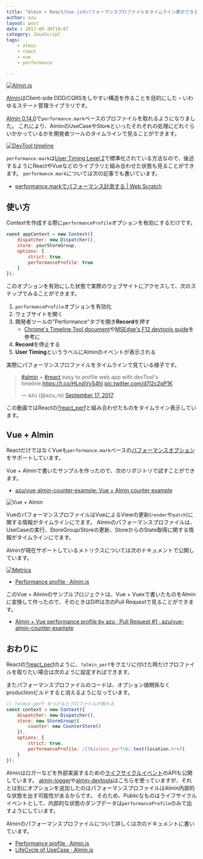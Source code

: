 ```yaml
---
title: "Almin + React/Vue.jsのパフォーマンスプロファイルをタイムライン表示できるように"
author: azu
layout: post
date : 2017-09-20T10:07
category: JavaScript
tags:
    - almin
    - react
    - vue
    - performance

---
```


[![Almin.js](https://almin.github.io/media/logo/logo.png)](https://github.com/almin/almin)

[Almin](https://github.com/almin/almin "Almin")はClient-side DDD/CQRSをしやすい構造を作ることを目的にした – いわゆるステート管理ライブラリです。

[Almin 0.14.0](https://github.com/almin/almin/releases/tag/almin%400.14.0 "almin@0.14.0")で`performance.mark`ベースのプロファイルを取れるようになりました。
これにより、AlminのUseCaseやStoreといったそれぞれの処理にどれぐらいかかっているかを開発者ツールのタイムラインで見ることができます。

[![DevTool timeline](http://efcl.info/wp-content/uploads/2017/09/20-1505888631.png)](https://github.com/almin/almin/releases/tag/almin%400.14.0)

`performance.mark`は[User Timing Level 2](https://w3c.github.io/user-timing/ "User Timing Level 2")で標準化されている方法なので、後述するようにReactやVueなどのライブラリと組み合わせた状態も見ることができます。
`performance.mark`については次の記事でも書いています。

- [performance.markでパフォーマンス計測する | Web Scratch](http://efcl.info/2016/08/15/performance.mark/ "performance.markでパフォーマンス計測する | Web Scratch")

## 使い方

Contextを作成する際に`performanceProfile`オプションを有効にするだけです。

```js
const appContext = new Context({
    dispatcher: new Dispatcher(),
    store: yourStoreGroup,
    options: {
        strict: true,
        performanceProfile: true
    }
});
```

このオプションを有効にした状態で実際のウェブサイトにアクセスして、次のステップでみることができます。

1. `performanceProfile`オプションを有効化
2. ウェブサイトを開く
3. 開発者ツールの"Performance"タブを開き**Record**を押す
    - [Chrome's Timeline Tool document](https://developers.google.com/web/tools/chrome-devtools/evaluate-performance/timeline-tool)や[MSEdge's F12 devtools guide](https://docs.microsoft.com/en-us/microsoft-edge/f12-devtools-guide/performance "F12 devtools guide - Performance - Microsoft Edge Development | Microsoft Docs")を参考に
4. **Record**を停止する
5. **User Timing**というラベルにAlminのイベントが表示される

実際にパフォーマンスプロファイルをタイムラインで見ている様子です。

<blockquote class="twitter-video" data-lang="en"><p lang="en" dir="ltr"><a href="https://twitter.com/hashtag/almin?src=hash">#almin</a> + <a href="https://twitter.com/hashtag/react?src=hash">#react</a> easy to profile web app with devTool&#39;s timeline.<a href="https://t.co/HLndVyS4hI">https://t.co/HLndVyS4hI</a> <a href="https://t.co/d7l2c2pP1K">pic.twitter.com/d7l2c2pP1K</a></p>&mdash; azu (@azu_re) <a href="https://twitter.com/azu_re/status/909418278153478144">September 17, 2017</a></blockquote>
<script async src="//platform.twitter.com/widgets.js" charset="utf-8"></script>

この動画ではReactの[?react_perf](https://facebook.github.io/react/docs/optimizing-performance.html "?react_perf")と組み合わせたものをタイムライン表示しています。

## Vue + Almin

ReactだけではなくVueも`performance.mark`ベースの[パフォーマンスオプション](https://vuejs.org/v2/api/#performance)をサポートしています。

Vue + Alminで書いたサンプルを作ったので、次のリポジトリで試すことができます。

- [azu/vue-almin-counter-example: Vue + Almin counter example](https://github.com/azu/vue-almin-counter-example "azu/vue-almin-counter-example: Vue + Almin counter example")

![Vue + Almin](https://cdn.rawgit.com/azu/vue-almin-counter-example/master/img/performance-timeline.gif)

VueのパフォーマンスプロファイルはVueによるViewの更新(`render`や`patch`)に関する情報がタイムラインにでます。
Alminのパフォーマンスプロファイルは、UseCaseの実行、StoreGroup/Storeの更新、StoreからのState取得に関する情報がタイムラインにでます。

Alminが現在サポートしているメトリクスについては次のドキュメントで公開しています。

[![Metrics](http://efcl.info/wp-content/uploads/2017/09/20-1505887064.png)](https://almin.js.org/docs/tips/performance-profile.html)

- [Performance profile · Almin.js](https://almin.js.org/docs/tips/performance-profile.html "Performance profile · Almin.js")

このVue + Alminのサンプルプロジェクトは、Vue + Vuexで書いたものをAlminに変換して作ったので、そのときはDiffは次のPull Requestで見ることができます。

- [Almin + Vue performance profile by azu · Pull Request #1 · azu/vue-almin-counter-example](https://github.com/azu/vue-almin-counter-example/pull/1 "Almin + Vue performance profile by azu · Pull Request #1 · azu/vue-almin-counter-example")

## おわりに

Reactの[?react_perf](https://facebook.github.io/react/docs/optimizing-performance.html "?react_perf")のように、`?almin_perf`をクエリに付けた時だけプロファイルを取りたい場合は次のように設定すればできます。

またパフォーマンスプロファイルのコードは、オプション値関係なくproductionビルドすると消えるようになっています。

```js
// ?almin_perf をつけるとプロファイルが取れる
const context = new Context({
    dispatcher: new Dispatcher(),
    store: new StoreGroup({
        counter: new CounterStore()
    }),
    options: {
        strict: true,
        performanceProfile: /[?&]almin_perf\b/.test(location.href)
    }
});
```

Alminはロガーなどを外部実装するための[ライフサイクルイベント](https://almin.js.org/docs/tips/usecase-lifecycle.html "life-cycle events")のAPIも公開しています。
[almin-logger](https://www.npmjs.com/package/almin-logger "almin-logger")や[almin-devtools](https://github.com/almin/almin-devtools "almin-devtools")はこちらを使っていますが、それとは別にオプションを追加したのはパフォーマンスプロファイルはAlmin内部的な状態を出す可能性があるからです。
そのため、Publicなものはライフサイクルイベントとして、内部的な状態のダンプデータは`performanceProfile`のみで出すようにしています。

Alminのパフォーマンスプロファイルについて詳しくは次のドキュメントに書いています。

- [Performance profile · Almin.js](https://almin.js.org/docs/tips/performance-profile.html "Performance profile · Almin.js")
- [LifeCycle of UseCase · Almin.js](https://almin.js.org/docs/tips/usecase-lifecycle.html "LifeCycle of UseCase · Almin.js")
